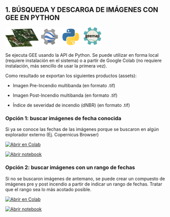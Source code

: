 
## **1. BÚSQUEDA Y DESCARGA DE IMÁGENES CON GEE EN PYTHON**

<img src="https://github.com/romina-gonzalez-musso/Severidad_incendios/blob/main/_images/2_PyGEE.png" width="60%" />

Se ejecuta GEE usando la API de Python. Se puede utilizar en forma local
(requiere instalación en el sistema) o a partir de Google Colab (no
requiere instalación, más sencillo de usar la primera vez).

Como resultado se exportan los siguientes productos (assets):

- Imagen Pre-Incendio multibanda (en formato .tif)

- Imagen Post-Incendio multibanda (en formato .tif)

- Índice de severidad de incendio (dNBR) (en formato .tif)

### **Opción 1: buscar imágenes de fecha conocida**

Si ya se conoce las fechas de las imágenes porque se buscaron en algún
explorador externo (Ej. Copernicus Browser)

[![Abrir en
Colab](https://colab.research.google.com/assets/colab-badge.svg)](https://colab.research.google.com/github/romina-gonzalez-musso/Severidad_incendios/blob/main/Py_R/GEE_dNBR_2_Imagen_seleccionada.ipynb)

[![Abrir
notebook](https://img.shields.io/badge/Ver%20Notebook%20en-Jupyter-orange?logo=jupyter)](https://github/romina-gonzalez-musso/Severidad_incendios/blob/main/Py_R/GEE_dNBR_2_Imagen_seleccionada.ipynb)

### **Opción 2: buscar imágenes con un rango de fechas**

Si no se buscaron imágenes de antemano, se puede crear un compuesto de
imágenes pre y post incendio a partir de indicar un rango de fechas.
Tratar que el rango sea lo más acotado posible.

[![Abrir en
Colab](https://colab.research.google.com/assets/colab-badge.svg)](https://colab.research.google.com/github/romina-gonzalez-musso/Severidad_incendios/blob/main/Py_R/GEE_dNBR_1_Compuesto_rango_fechas.ipynb)

[![Abrir
notebook](https://img.shields.io/badge/Ver%20Notebook%20en-Jupyter-orange?logo=jupyter)](https://github/romina-gonzalez-musso/Severidad_incendios/blob/main/Py_R/GEE_dNBR_1_Compuesto_rango_fechas.ipynb)
